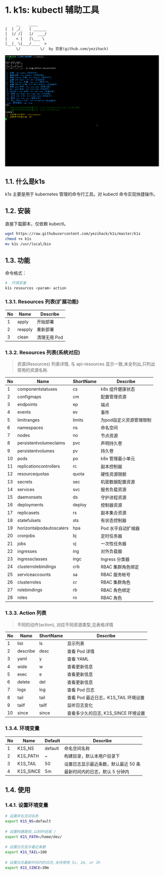 # 1. k1s: kubectl 辅助工具

```text
     __    ____        
|  | _/_   | ______
|  |/ /|   |/  ___/
|    < |   |\___ \ 
|__|_ \|___/____  >
     \/         \/  by 百里(github.com/yezihack)
```

![](asset/k1s.gif)

## 1.1. 什么是k1s

k1s 主要是用于 kubernetes 管理的命令行工具。对 kubectl 命令实现快捷操作。

## 1.2. 安装

直接下载脚本，仅依赖 kubectl。

```sh
wget https://raw.githubusercontent.com/yezihack/k1s/master/k1s
chmod +x k1s
mv k1s /usr/local/bin
```

## 1.3. 功能

命令格式：

```sh
#  环境变量
k1s resources <param> action
```

### 1.3.1. Resources 列表(扩展功能)

| No  | Name    | Describe     |
| --- | ------- | ------------ |
| 1   | apply   | 开始部署     |
| 2   | reapply | 重新部署     |
| 3   | clean   | 清理无用 Pod |

### 1.3.2. Resources 列表(系统对应)

> 资源(Resources) 列表详情, 与 api-resources 显示一致,未全列出,只列出常用的资源名称.

| No  | Name                     | ShortName | Describe                |
| --- | ------------------------ | --------- | ----------------------- |
| 1   | componentstatuses        | cs        | k8s 组件健康状态        |
| 2   | configmaps               | cm        | 配置管理资源            |
| 3   | endpoints                | ep        | 端点                    |
| 4   | events                   | ev        | 事件                    |
| 5   | limitranges              | limits    | 为pod自定义资源管理限制 |
| 6   | namespaces               | ns        | 命名空间                |
| 7   | nodes                    | no        | 节点资源                |
| 8   | persistentvolumeclaims   | pvc       | 声明持久卷              |
| 9   | persistentvolumes        | pv        | 持久卷                  |
| 10  | pods                     | po        | k8s 管理最小单元        |
| 11  | replicationcontrollers   | rc        | 副本控制器              |
| 12  | resourcequotas           | quota     | 硬性资源限额            |
| 13  | secrets                  | sec       | 机密数据配置资源        |
| 14  | services                 | svc       | 服务负载资源            |
| 15  | daemonsets               | ds        | 守护进程资源            |
| 16  | deployments              | deploy    | 控制器资源              |
| 17  | replicasets              | rs        | 副本集合资源            |
| 18  | statefulsets             | sts       | 有状态控制器            |
| 19  | horizontalpodautoscalers | hpa       | Pod 水平自动扩缩器      |
| 20  | cronjobs                 | bj        | 定时任务器              |
| 21  | jobs                     | vj        | 一次性任务器            |
| 22  | ingresses                | ing       | 对外负载器              |
| 23  | ingressclasses           | ingc      | Ingress 分类器          |
| 24  | clusterrolebindings      | crb       | RBAC 集群角色绑定       |
| 25  | serviceaccounts          | sa        | RBAC 服务帐号           |
| 26  | clusterroles             | cr        | RBAC 集群角色           |
| 27  | rolebindings             | rb        | RBAC 角色绑定           |
| 28  | roles                    | ro        | RBAC 角色               |

### 1.3.3. Action 列表

> 不同的动作(action), 对应不同资源类型,见表格详情

| No  | Name     | ShortName | Describe                             |
| --- | -------- | --------- | ------------------------------------ |
| 1   | list     | ls        | 显示列表                             |
| 2   | describe | desc      | 查看 Pod 详情                        |
| 3   | yaml     | y         | 查看 YAML                            |
| 4   | wide     | w         | 查看更新信息                         |
| 5   | exec     | e         | 查看更新信息                         |
| 6   | delete   | del       | 查看更新信息                         |
| 7   | logs     | log       | 查看 Pod 日志                        |
| 8   | tail     | tail      | 查看 Pod 最近日志，K1S_TAIL 环境设置 |
| 9   | tailf    | tailf     | 监听日志变化                         |
| 10  | since    | since     | 查看多少久的日志, K1S_SINCE 环境设置 |

### 1.3.4. 环境变量

| No  | Name      | Default | Describe                    |
| --- | --------- | ------- | --------------------------- |
| 1   | K1S_NS    | default | 命名空间名称                |
| 2   | K1S_PATH  | ~       | 构建目录，默认本用户目录下  |
| 3   | K1S_TAIL  | 50      | 设置日志显示最近条数，默认最近 50 条    |
| 4   | K1S_SINCE | 5m      | 最新时间内的日志，默认 5 分钟内 |

## 1.4. 使用

### 1.4.1. 设置环境变量

```sh
# 设置命名空间名称
export K1S_NS=default

# 设置构建路径,以斜杆结尾 /
export K1S_PATH=/home/dev/

# 设置日志显示最近条数
export K1S_TAIL=100

# 设置日志最新时间内的日志,支持使用 5s, 2m, or 3h
export K1S_SINCE=30m
```
